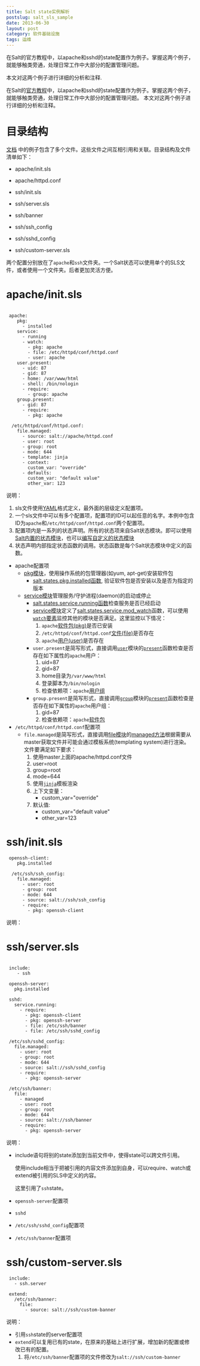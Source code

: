 ```yaml
---
title: Salt state实例解析
postslug: salt_sls_sample
date: 2013-06-30
layout: post
category: 软件基础设施
tags: 运维
---
```



在Salt的官方教程中，以apache和sshd的state配置作为例子。掌握这两个例子，就能够触类旁通，处理日常工作中大部分的配置管理问题。

本文对这两个例子进行详细的分析和注释.


在Salt的[官方教程](http://salt.readthedocs.org/en/latest/topics/tutorials/starting_states.html)中，以apache和sshd的state配置作为例子。掌握这两个例子，就能够触类旁通，处理日常工作中大部分的配置管理问题。
本文对这两个例子进行详细的分析和注释。


# 目录结构

[文档](http://salt.readthedocs.org/en/latest/topics/tutorials/starting_states.html)
中的例子包含了多个文件。这些文件之间互相引用和关联。目录结构及文件清单如下：

- apache/init.sls
- apache/httpd.conf

- ssh/init.sls
- ssh/server.sls
- ssh/banner
- ssh/ssh_config
- ssh/sshd_config
- ssh/custom-server.sls

两个配置分别放在了`apache`和`ssh`文件夹。一个Salt状态可以使用单个的SLS文件，或者使用一个文件夹。后者更加灵活方便。

# apache/init.sls

```

 apache:
    pkg:
      - installed
    service:
      - running
      - watch:
        - pkg: apache
        - file: /etc/httpd/conf/httpd.conf
        - user: apache
    user.present:
      - uid: 87
      - gid: 87
      - home: /var/www/html
      - shell: /bin/nologin
      - require:
        - group: apache
    group.present:
      - gid: 87
      - require:
        - pkg: apache

  /etc/httpd/conf/httpd.conf:
    file.managed:
      - source: salt://apache/httpd.conf
      - user: root
      - group: root
      - mode: 644
      - template: jinja
      - context:
        custom_var: "override"
      - defaults:
        custom_var: "default value"
        other_var: 123

```

说明：

1. sls文件使用[YAML](http://yaml.org/spec/1.1/)格式定义，最外面的层级定义配置项。
2. 一个sls文件中可以有多个配置项，配置项的ID可以起任意的名字。本例中包含ID为`apache`和`/etc/httpd/conf/httpd.conf`两个配置项。
3. 配置项内是一系列的状态声明。所有的状态项来自Salt状态模块。即可以使用[Salt内置的状态模块](http://docs.saltstack.com/ref/states/all/index.html)，也可以[编写自定义的状态模块](http://docs.saltstack.com/ref/states/writing.html)
4. 状态声明内部指定状态函数的调用。状态函数是每个Salt状态模块中定义的函数。


- apache配置项
  + [pkg模块](http://docs.saltstack.com/ref/states/all/salt.states.pkg.html#module-salt.states.pkg)，使用操作系统的包管理器(如yum, apt-get)安装软件包
    * [salt.states.pkg.installed函数](http://docs.saltstack.com/ref/states/all/salt.states.pkg.html#salt.states.pkg.installed), 验证软件包是否安装以及是否为指定的版本
  + [service模块](http://docs.saltstack.com/ref/states/all/salt.states.service.html#module-salt.states.service)管理服务/守护进程(daemon)的启动或停止
    * [salt.states.service.running函数](http://docs.saltstack.com/ref/states/all/salt.states.service.html#salt.states.service.running)检查服务是否已经启动
    * [service模块](http://docs.saltstack.com/ref/states/all/salt.states.service.html#module-salt.states.service)定义了[salt.states.service.mod_watch](http://docs.saltstack.com/ref/states/all/salt.states.service.html#salt.states.service.mod_watch)函数，可以使用[`watch`要素](http://docs.saltstack.com/ref/states/ordering.html#the-watch-requisite)监控其他的模块是否满足。这里监控以下情况：
      1. `apache`[软件包(pkg)](http://docs.saltstack.com/ref/states/all/salt.states.pkg.html#module-salt.states.pkg)是否已安装
      2. `/etc/httpd/conf/httpd.conf`[文件(file)](http://docs.saltstack.com/ref/states/all/salt.states.file.html#module-salt.states.file)是否存在
      3. `apache`[用户(user)](http://docs.saltstack.com/ref/states/all/salt.states.user.html#module-salt.states.user)是否存在
    * `user.present`是简写形式，直接调用[`user`](http://docs.saltstack.com/ref/states/all/salt.states.user.html#module-salt.states.user)模块的[`present`](http://docs.saltstack.com/ref/states/all/salt.states.user.html#salt.states.user.present)函数检查是否存在如下属性的`apache`用户：
      1. uid=87
      2. gid=87
      3. home目录为`/var/www/html`
      4. 登录脚本为`/bin/nologin`
      5. 检查依赖项：`apache`[用户组](http://docs.saltstack.com/ref/states/all/salt.states.group.html#module-salt.states.group)
    * `group.present`是简写形式，直接调用[`group`](http://docs.saltstack.com/ref/states/all/salt.states.group.html#module-salt.states.group)模块的[`present`](http://docs.saltstack.com/ref/states/all/salt.states.group.html#salt.states.group.present)函数检查是否存在如下属性的`apache`用户组：
      1. gid=87
      2. 检查依赖项：`apache`[软件包](http://docs.saltstack.com/ref/states/all/salt.states.pkg.html#module-salt.states.pkg)
- `/etc/httpd/conf/httpd.conf`配置项
  + `file.managed`是简写形式，直接调用[file模块](http://docs.saltstack.com/ref/states/all/salt.states.file.html#module-salt.states.file)的[managed方法](http://docs.saltstack.com/ref/states/all/salt.states.file.html#salt.states.file.managed)根据需要从master获取文件并可能会通过模板系统(templating system)进行渲染。文件要满足如下要求：
    1. 使用master上面的apache/httpd.conf文件
    2. user=root
    3. group=root
    4. mode=644
    5. 使用[`jinja`](http://jinja.pocoo.org/)模板渲染
    6. 上下文变量：
       * custom_var="override"
    7. 默认值:
       * custom_var="default value"
       * other_var=123

# ssh/init.sls

```
 openssh-client:
    pkg.installed

  /etc/ssh/ssh_config:
    file.managed:
      - user: root
      - group: root
      - mode: 644
      - source: salt://ssh/ssh_config
      - require:
        - pkg: openssh-client

```

说明：


# ssh/server.sls

```

 include:
    - ssh

 openssh-server:
   pkg.installed

 sshd:
   service.running:
     - require:
       - pkg: openssh-client
       - pkg: openssh-server
       - file: /etc/ssh/banner
       - file: /etc/ssh/sshd_config

 /etc/ssh/sshd_config:
   file.managed:
     - user: root
     - group: root
     - mode: 644
     - source: salt://ssh/sshd_config
     - require:
       - pkg: openssh-server

 /etc/ssh/banner:
   file:
     - managed
     - user: root
     - group: root
     - mode: 644
     - source: salt://ssh/banner
     - require:
       - pkg: openssh-server

```

说明：

- include语句将别的state添加到当前文件中，使得state可以跨文件引用。

  使用include相当于把被引用的内容文件添加到自身，可以require、watch或extend被引用的SLS中定义的内容。

  这里引用了`ssh`state。

- `openssh-server`配置项
- `sshd`
- `/etc/ssh/sshd_config`配置项
- `/etc/ssh/banner`配置项

# ssh/custom-server.sls

```
 include:
   - ssh.server

 extend:
   /etc/ssh/banner:
     file:
       - source: salt://ssh/custom-banner
```

说明：

- 引用`ssh`state的server配置项
- `extend`可以复用已有的state，在原来的基础上进行扩展，增加新的配置或修改已有的配置。
  1. 将`/etc/ssh/banner`配置项的文件修改为`salt://ssh/custom-banner`

